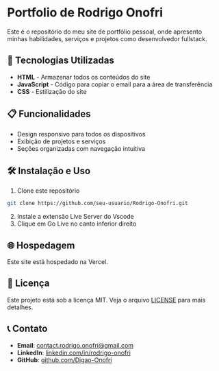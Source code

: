 # Portfolio de Rodrigo Onofri

Este é o repositório do meu site de portfólio pessoal, onde apresento minhas habilidades, serviços e projetos como desenvolvedor fullstack.

## 🚀 Tecnologias Utilizadas

- **HTML** - Armazenar todos os conteúdos do site
- **JavaScript** - Código para copiar o email para a área de transferência
- **CSS** - Estilização do site

## 📋 Funcionalidades

- Design responsivo para todos os dispositivos
- Exibição de projetos e serviços
- Seções organizadas com navegação intuitiva

## 🛠️ Instalação e Uso

1. Clone este repositório
```bash
git clone https://github.com/seu-usuario/Rodrigo-Onofri.git
```
2. Instale a extensão Live Server do Vscode
3. Clique em Go Live no canto inferior direito

## 🌐 Hospedagem

Este site está hospedado na Vercel.

## 📝 Licença

Este projeto está sob a licença MIT. Veja o arquivo [LICENSE](LICENSE) para mais detalhes.

## 📞 Contato

- **Email**: contact.rodrigo.onofri@gmail.com
- **LinkedIn**: [linkedin.com/in/rodrigo-onofri](https://linkedin.com/in/rodrigo-onofri)
- **GitHub**: [github.com/Digao-Onofri](https://github.com/Digao-Onofri)
